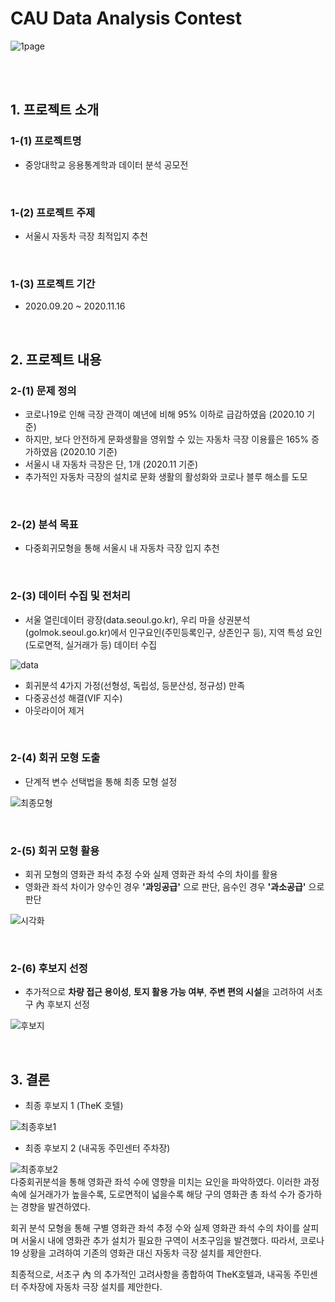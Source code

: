 # **CAU Data Analysis Contest**
![1page](https://user-images.githubusercontent.com/80115212/135949754-c0b149c9-35de-4c62-8555-baa961b3641a.PNG)


<br/>
<br/>

## **1. 프로젝트 소개**
### **1-(1) 프로젝트명**
- 중앙대학교 응용통계학과 데이터 분석 공모전


<br/>


### **1-(2) 프로젝트 주제** 
- 서울시 자동차 극장 최적입지 추천


<br/>


### **1-(3) 프로젝트 기간** 
- 2020.09.20 ~ 2020.11.16


<br/>


## **2. 프로젝트 내용**
### **2-(1) 문제 정의**
- 코로나19로 인해 극장 관객이 예년에 비해 95% 이하로 급감하였음 (2020.10 기준)
- 하지만, 보다 안전하게 문화생활을 영위할 수 있는 자동차 극장 이용률은 165% 증가하였음 (2020.10 기준)
- 서울시 내 자동차 극장은 단, 1개 (2020.11 기준)
- 추가적인 자동차 극장의 설치로 문화 생활의 활성화와 코로나 블루 해소를 도모


<br/>


### **2-(2) 분석 목표**
- 다중회귀모형을 통해 서울시 내 자동차 극장 입지 추천   

<br/>


### **2-(3) 데이터 수집 및 전처리**
- 서울 열린데이터 광장(data.seoul.go.kr), 우리 마을 상권분석(golmok.seoul.go.kr)에서 인구요인(주민등록인구, 상존인구 등), 지역 특성 요인(도로면적, 실거래가 등) 데이터 수집 

![data](https://user-images.githubusercontent.com/80115212/135966243-ebc9d9cf-7bb6-4b4c-9a34-9ed83fe4c33d.PNG)

- 회귀분석 4가지 가정(선형성, 독립성, 등분산성, 정규성) 만족
- 다중공선성 해결(VIF 지수)
- 아웃라이어 제거


<br/>


### **2-(4) 회귀 모형 도출**
- 단계적 변수 선택법을 통해 최종 모형 설정

![최종모형](https://user-images.githubusercontent.com/80115212/135968770-6289705e-988c-441e-bfab-6069bf55e95e.PNG)


<br/>


### **2-(5) 회귀 모형 활용**
- 회귀 모형의 영화관 좌석 추정 수와 실제 영화관 좌석 수의 차이를 활용
- 영화관 좌석 차이가 양수인 경우 **'과잉공급'** 으로 판단, 음수인 경우 **'과소공급'** 으로 판단

![시각화](https://user-images.githubusercontent.com/80115212/135968778-0a3e82f5-7c66-4e10-9695-6bb2f51b0416.PNG)

<br/>


### **2-(6) 후보지 선정**
- 추가적으로 **차량 접근 용이성**, **토지 활용 가능 여부**, **주변 편의 시설**을 고려하여 서초구 內 후보지 선정

![후보지](https://user-images.githubusercontent.com/80115212/135968787-3547e754-9462-44f6-8142-5eae05520e68.PNG)


<br/>


## **3. 결론**
- 최종 후보지 1 (TheK 호텔)

![최종후보1](https://user-images.githubusercontent.com/80115212/135969051-e444a896-d4ba-4fae-80ea-d28923b383a5.PNG)

- 최종 후보지 2 (내곡동 주민센터 주차장)

![최종후보2](https://user-images.githubusercontent.com/80115212/135969090-f2e4e144-2444-45a9-8f71-d643d7ef09d4.PNG)
<br/>
다중회귀분석을 통해 영화관 좌석 수에 영향을 미치는 요인을 파악하였다. 이러한 과정 속에 실거래가가 높을수록, 도로면적이 넓을수록 해당 구의 영화관 총 좌석 수가 증가하는 경향을 발견하였다.
 
회귀 분석 모형을 통해 구별 영화관 좌석 추정 수와 실제 영화관 좌석 수의 차이를 살피며 서울시 내에 영화관 추가 설치가 필요한 구역이 서초구임을 발견했다. 따라서, 코로나 19 상황을 고려하여 기존의 영화관 대신 자동차 극장 설치를 제안한다.

최종적으로, 서초구 內 의 추가적인 고려사항을 종합하여 TheK호텔과, 내곡동 주민센터 주차장에 자동차 극장 설치를 제안한다.
